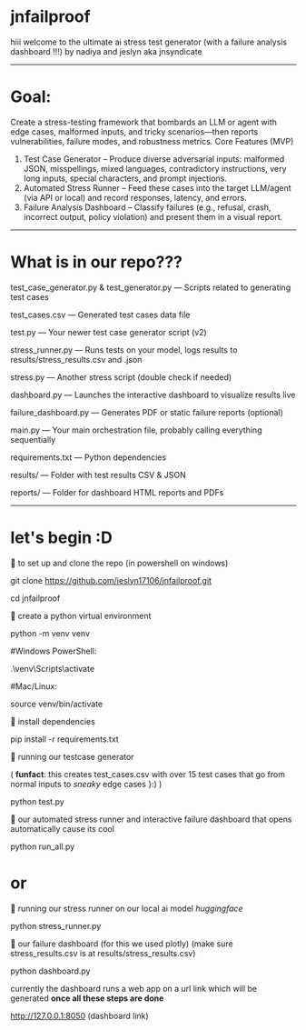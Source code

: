 # jnfailproof
hiii welcome to the ultimate ai stress test generator (with a failure analysis dashboard !!!) by nadiya and jeslyn aka jnsyndicate

------------------------------------------------------------------------------------------------------
# Goal:
Create a stress-testing framework that bombards an LLM or agent with edge cases,
malformed inputs, and tricky scenarios—then reports vulnerabilities, failure modes, and
robustness metrics.
Core Features (MVP)
1. Test Case Generator – Produce diverse adversarial inputs: malformed JSON,
misspellings, mixed languages, contradictory instructions, very long inputs, special
characters, and prompt injections.
2. Automated Stress Runner – Feed these cases into the target LLM/agent (via API or
local) and record responses, latency, and errors.
3. Failure Analysis Dashboard – Classify failures (e.g., refusal, crash, incorrect output,
policy violation) and present them in a visual report.
------------------------------------------------------------------------------------------------------

# What is in our repo???

test_case_generator.py & test_generator.py — Scripts related to generating test cases

test_cases.csv — Generated test cases data file

test.py — Your newer test case generator script (v2)

stress_runner.py — Runs tests on your model, logs results to results/stress_results.csv and .json

stress.py — Another stress script (double check if needed)

dashboard.py — Launches the interactive dashboard to visualize results live

failure_dashboard.py — Generates PDF or static failure reports (optional)

main.py — Your main orchestration file, probably calling everything sequentially

requirements.txt — Python dependencies

results/ — Folder with test results CSV & JSON

reports/ — Folder for dashboard HTML reports and PDFs

------------------------------------------------------------------------------------------------------
# let's begin :D

🤍 to set up and clone the repo
(in powershell on windows)

git clone https://github.com/jeslyn17106/jnfailproof.git

cd jnfailproof



🤍 create a python virtual environment

python -m venv venv

#Windows PowerShell:

.\venv\Scripts\activate

#Mac/Linux:

source venv/bin/activate

🤍 install dependencies

pip install -r requirements.txt


🤍 running our testcase generator 

( **funfact**: this creates test_cases.csv with over 15 test cases that go from normal inputs to *sneaky* edge cases }:) )

python test.py


🤍 our automated stress runner and interactive failure dashboard that opens automatically cause its cool

python run_all.py

 # or 
 
🤍 running our stress runner on our local ai model *huggingface*

python stress_runner.py


🤍 our failure dashboard (for this we used plotly) (make sure stress_results.csv is at results/stress_results.csv)


python dashboard.py


currently the dashboard runs a web app on a url link which will be generated **once all these steps are done**

 http://127.0.0.1:8050 (dashboard link)







